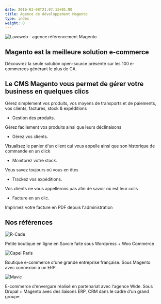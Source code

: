 ```yaml
---
date: 2016-03-08T21:07:13+01:00
title: Agence de développement Magento
type: index
weight: 0
---
```

![Lavoweb - agence référencement Magento](/images/referencement_magento_grand.png)

## Magento est la meilleure solution e-commerce

Découvrez la seule solution open-source présente sur les 100 e-commerces générant le plus de CA.

## Le CMS Magento vous permet de gérer votre business en quelques clics

Gérez simplement vos produits, vos moyens de transports et de paiements, vos clients, factures, stock & expéditions

- Gestion des produits. 

Gérez facilement vos produits ainsi que leurs déclinaisons

- Gérez vos clients. 

Visualisez le panier d'un client qui vous appelle ainsi que son historique de commande en un click

- Monitorez votre stock. 

Vous savez toujours où vous en êtes

- Trackez vos expéditions. 

Vos clients ne vous appellerons pas afin de savoir où est leur colis

- Facture en un clic. 

Imprimez votre facture en PDF depuis l'administration


## Nos références

![R-Cade](/images/reference/logo-rcade.jpg)

Petite boutique en ligne en Savoie faite sous Wordpress + Woo Commerce

![Capel Paris](/images/reference/capelstore.jpg)

Boutique e-commerce d'une grande entreprise française. 
Sous Magento avec connexion à un ERP.

![Mavic](/images/reference/mavic.svg)

E-commerce d'envergure réalisé en partenariat avec l'agence Wide.
Sous Drupal + Magento avec des liaisons ERP, CRM dans le cadre d'un grand groupe.